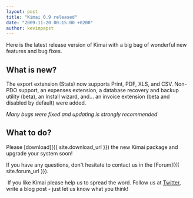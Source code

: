 ```yaml
---
layout: post
title: "Kimai 0.9 released"
date: "2009-11-20 00:15:00 +0200"
author: kevinpapst
---
```


Here is the latest release version of Kimai with a big bag of wonderful new features and bug fixes.

## What is new?

The export extension (Stats) now supports Print, PDF, XLS, and CSV.
Non-PDO support, an expenses extension, a database recovery and backup utility (beta), an Install wizard,
and... an invoice extension (beta and disabled by default) were added.

*Many bugs were fixed and updating is strongly recommended*

## What to do?

Please [download]({{ site.download_url }}) the new Kimai package and upgrade your system soon!

If you have any questions, don't hesitate to contact us in the [Forum]({{ site.forum_url }}).

 If you like Kimai please help us to spread the word.
Follow us at [Twitter](http://twitter.com/kimai_org), write a blog post - just let us know what you think!
